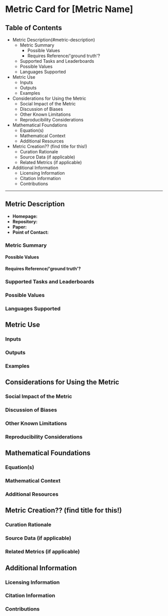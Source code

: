 # Metric Card for [Metric Name]

## Table of Contents
- Metric Description(#metric-description)
    - Metric Summary
        - Possible Values
        - Requires Reference/'ground truth'?
    - Supported Tasks and Leaderboards
    - Possible Values
    - Languages Supported
- Metric Use
    - Inputs
    - Outputs
    - Examples
- Considerations for Using the Metric
    - Social Impact of the Metric
    - Discussion of Biases
    - Other Known Limitations
    - Reproducibility Considerations
- Mathematical Foundations
    - Equation(s)
    - Mathematical Context
    - Additional Resources
- Metric Creation?? (find title for this!)
    - Curation Rationale
    - Source Data (if applicable)
    - Related Metrics (if applicable)
- Additional Information
    - Licensing Information
    - Citation Information
    - Contributions

---

## Metric Description
- **Homepage:**
- **Repository:**
- **Paper:**
- **Point of Contact:**


### Metric Summary
#### Possible Values
#### Requires Reference/'ground truth'?
### Supported Tasks and Leaderboards
### Possible Values
### Languages Supported

## Metric Use
### Inputs
### Outputs
### Examples

## Considerations for Using the Metric
### Social Impact of the Metric
### Discussion of Biases
### Other Known Limitations
### Reproducibility Considerations

## Mathematical Foundations
### Equation(s)
### Mathematical Context
### Additional Resources

## Metric Creation?? (find title for this!)
### Curation Rationale
### Source Data (if applicable)
### Related Metrics (if applicable)

## Additional Information
### Licensing Information
### Citation Information
### Contributions
